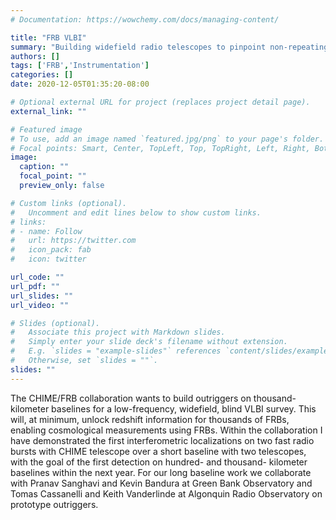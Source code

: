 ```yaml
---
# Documentation: https://wowchemy.com/docs/managing-content/

title: "FRB VLBI"
summary: "Building widefield radio telescopes to pinpoint non-repeating fast radio bursts"
authors: []
tags: ['FRB','Instrumentation']
categories: []
date: 2020-12-05T01:35:20-08:00

# Optional external URL for project (replaces project detail page).
external_link: ""

# Featured image
# To use, add an image named `featured.jpg/png` to your page's folder.
# Focal points: Smart, Center, TopLeft, Top, TopRight, Left, Right, BottomLeft, Bottom, BottomRight.
image:
  caption: ""
  focal_point: ""
  preview_only: false

# Custom links (optional).
#   Uncomment and edit lines below to show custom links.
# links:
# - name: Follow
#   url: https://twitter.com
#   icon_pack: fab
#   icon: twitter

url_code: ""
url_pdf: ""
url_slides: ""
url_video: ""

# Slides (optional).
#   Associate this project with Markdown slides.
#   Simply enter your slide deck's filename without extension.
#   E.g. `slides = "example-slides"` references `content/slides/example-slides.md`.
#   Otherwise, set `slides = ""`.
slides: ""
---
```

The CHIME/FRB collaboration wants to build outriggers on thousand-kilometer baselines for a low-frequency, widefield, blind VLBI survey. This will, at minimum, unlock redshift information for thousands of FRBs, enabling cosmological measurements using FRBs. Within the collaboration I have demonstrated the first interferometric localizations on two fast radio bursts with CHIME telescope over a short baseline with two telescopes, with the goal of the first detection on hundred- and thousand- kilometer baselines within the next year. For our long baseline work we collaborate with Pranav Sanghavi and Kevin Bandura at Green Bank Observatory and Tomas Cassanelli and Keith Vanderlinde at Algonquin Radio Observatory on prototype outriggers.
